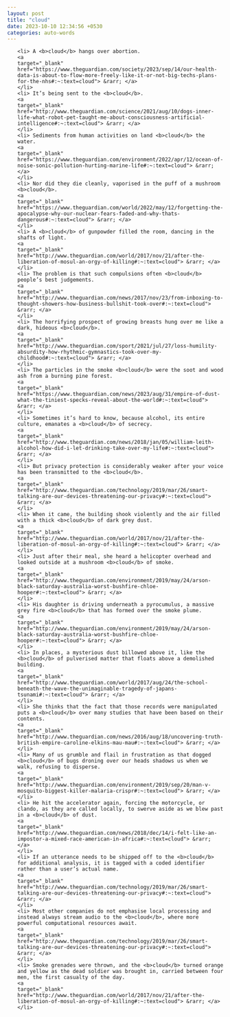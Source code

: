 ```yaml
---
layout: post
title: "cloud"
date: 2023-10-10 12:34:56 +0530
categories: auto-words
---
```

<ol>

    <li> A <b>cloud</b> hangs over abortion.
    <a 
    target="_blank" 
    href="https://www.theguardian.com/society/2023/sep/14/our-health-data-is-about-to-flow-more-freely-like-it-or-not-big-techs-plans-for-the-nhs#:~:text=cloud"> &rarr; </a>
    </li>
    <li> It’s being sent to the <b>cloud</b>.
    <a 
    target="_blank" 
    href="http://www.theguardian.com/science/2021/aug/10/dogs-inner-life-what-robot-pet-taught-me-about-consciousness-artificial-intelligence#:~:text=cloud"> &rarr; </a>
    </li>
    <li> Sediments from human activities on land <b>cloud</b> the water.
    <a 
    target="_blank" 
    href="https://www.theguardian.com/environment/2022/apr/12/ocean-of-noise-sonic-pollution-hurting-marine-life#:~:text=cloud"> &rarr; </a>
    </li>
    <li> Nor did they die cleanly, vaporised in the puff of a mushroom <b>cloud</b>.
    <a 
    target="_blank" 
    href="https://www.theguardian.com/world/2022/may/12/forgetting-the-apocalypse-why-our-nuclear-fears-faded-and-why-thats-dangerous#:~:text=cloud"> &rarr; </a>
    </li>
    <li> A <b>cloud</b> of gunpowder filled the room, dancing in the shafts of light.
    <a 
    target="_blank" 
    href="http://www.theguardian.com/world/2017/nov/21/after-the-liberation-of-mosul-an-orgy-of-killing#:~:text=cloud"> &rarr; </a>
    </li>
    <li> The problem is that such compulsions often <b>cloud</b> people’s best judgements.
    <a 
    target="_blank" 
    href="http://www.theguardian.com/news/2017/nov/23/from-inboxing-to-thought-showers-how-business-bullshit-took-over#:~:text=cloud"> &rarr; </a>
    </li>
    <li> The horrifying prospect of growing breasts hung over me like a dark, hideous <b>cloud</b>.
    <a 
    target="_blank" 
    href="http://www.theguardian.com/sport/2021/jul/27/loss-humility-absurdity-how-rhythmic-gymnastics-took-over-my-childhood#:~:text=cloud"> &rarr; </a>
    </li>
    <li> The particles in the smoke <b>cloud</b> were the soot and wood ash from a burning pine forest.
    <a 
    target="_blank" 
    href="https://www.theguardian.com/news/2023/aug/31/empire-of-dust-what-the-tiniest-specks-reveal-about-the-world#:~:text=cloud"> &rarr; </a>
    </li>
    <li> Sometimes it’s hard to know, because alcohol, its entire culture, emanates a <b>cloud</b> of secrecy.
    <a 
    target="_blank" 
    href="http://www.theguardian.com/news/2018/jan/05/william-leith-alcohol-how-did-i-let-drinking-take-over-my-life#:~:text=cloud"> &rarr; </a>
    </li>
    <li> But privacy protection is considerably weaker after your voice has been transmitted to the <b>cloud</b>.
    <a 
    target="_blank" 
    href="http://www.theguardian.com/technology/2019/mar/26/smart-talking-are-our-devices-threatening-our-privacy#:~:text=cloud"> &rarr; </a>
    </li>
    <li> When it came, the building shook violently and the air filled with a thick <b>cloud</b> of dark grey dust.
    <a 
    target="_blank" 
    href="http://www.theguardian.com/world/2017/nov/21/after-the-liberation-of-mosul-an-orgy-of-killing#:~:text=cloud"> &rarr; </a>
    </li>
    <li> Just after their meal, she heard a helicopter overhead and looked outside at a mushroom <b>cloud</b> of smoke.
    <a 
    target="_blank" 
    href="http://www.theguardian.com/environment/2019/may/24/arson-black-saturday-australia-worst-bushfire-chloe-hooper#:~:text=cloud"> &rarr; </a>
    </li>
    <li> His daughter is driving underneath a pyrocumulus, a massive grey fire <b>cloud</b> that has formed over the smoke plume.
    <a 
    target="_blank" 
    href="http://www.theguardian.com/environment/2019/may/24/arson-black-saturday-australia-worst-bushfire-chloe-hooper#:~:text=cloud"> &rarr; </a>
    </li>
    <li> In places, a mysterious dust billowed above it, like the <b>cloud</b> of pulverised matter that floats above a demolished building.
    <a 
    target="_blank" 
    href="http://www.theguardian.com/world/2017/aug/24/the-school-beneath-the-wave-the-unimaginable-tragedy-of-japans-tsunami#:~:text=cloud"> &rarr; </a>
    </li>
    <li> She thinks that the fact that those records were manipulated puts a <b>cloud</b> over many studies that have been based on their contents.
    <a 
    target="_blank" 
    href="http://www.theguardian.com/news/2016/aug/18/uncovering-truth-british-empire-caroline-elkins-mau-mau#:~:text=cloud"> &rarr; </a>
    </li>
    <li> Many of us grumble and flail in frustration as that dogged <b>cloud</b> of bugs droning over our heads shadows us when we walk, refusing to disperse.
    <a 
    target="_blank" 
    href="http://www.theguardian.com/environment/2019/sep/20/man-v-mosquito-biggest-killer-malaria-crispr#:~:text=cloud"> &rarr; </a>
    </li>
    <li> He hit the accelerator again, forcing the motorcycle, or clando, as they are called locally, to swerve aside as we blew past in a <b>cloud</b> of dust.
    <a 
    target="_blank" 
    href="http://www.theguardian.com/news/2018/dec/14/i-felt-like-an-impostor-a-mixed-race-american-in-africa#:~:text=cloud"> &rarr; </a>
    </li>
    <li> If an utterance needs to be shipped off to the <b>cloud</b> for additional analysis, it is tagged with a coded identifier rather than a user’s actual name.
    <a 
    target="_blank" 
    href="http://www.theguardian.com/technology/2019/mar/26/smart-talking-are-our-devices-threatening-our-privacy#:~:text=cloud"> &rarr; </a>
    </li>
    <li> Most other companies do not emphasise local processing and instead always stream audio to the <b>cloud</b>, where more powerful computational resources await.
    <a 
    target="_blank" 
    href="http://www.theguardian.com/technology/2019/mar/26/smart-talking-are-our-devices-threatening-our-privacy#:~:text=cloud"> &rarr; </a>
    </li>
    <li> Smoke grenades were thrown, and the <b>cloud</b> turned orange and yellow as the dead soldier was brought in, carried between four men, the first casualty of the day.
    <a 
    target="_blank" 
    href="http://www.theguardian.com/world/2017/nov/21/after-the-liberation-of-mosul-an-orgy-of-killing#:~:text=cloud"> &rarr; </a>
    </li>